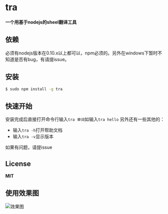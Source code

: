 # tra
**一个用基于nodejs的sheel翻译工具**

## 依赖
必须有nodejs版本在0.10.x以上都可以，npm必须的。另外在windows下暂时不知道是否有bug，有请提issue。

## 安装

```sh
$ sudo npm install -g tra
```
## 快速开始

安装完成后直接打开命令行输入`tra 单词`如输入`tra hello`
另外还有一些其他的：
* 输入`tra -h`打开帮助文档
* 输入`tra -v`显示版本

如果有问题，请提issue

## License
**MIT**

## 使用效果图
![效果图](http://7vzo21.com1.z0.glb.clouddn.com/选区_011.png)
